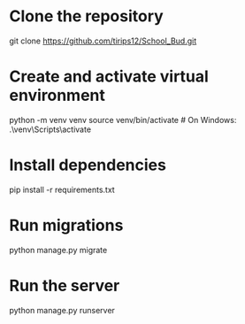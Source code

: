 # Clone the repository
git clone https://github.com/tirips12/School_Bud.git

# Create and activate virtual environment
python -m venv venv
source venv/bin/activate  # On Windows: .\venv\Scripts\activate

# Install dependencies
pip install -r requirements.txt

# Run migrations
python manage.py migrate

# Run the server
python manage.py runserver
